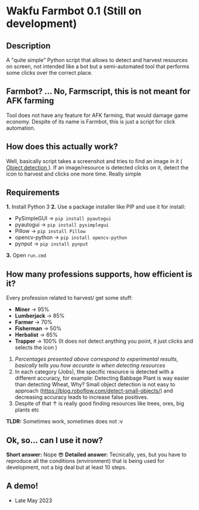
# Wakfu Farmbot 0.1 (Still on development)

## Description
A "quite simple" Python script that allows to detect and harvest resources on screen, not intended like a bot but a semi-automated tool that performs some clicks over the correct place.


## Farmbot? ... No, Farmscript, this is not meant for AFK farming

Tool does not have any feature for AFK farming, that would damage game economy.
Despite of its name is Farmbot, this is just a script for click automation.

  
## How does this actually work?

Well, basically script takes a screenshot and tries to find an image in it ([ Object detection ](https://www.mathworks.com/discovery/object-detection.html)). If an image/resource is detected clicks on it, detect the icon to harvest and clicks one more time. Really simple


## Requirements
**1.** Install Python 3
**2.** Use a package installer like PIP and use it for install:
* PySimpleGUI -> `pip install pyautogui`
* pyautogui -> `pip install pysimplegui`
* Pillow -> `pip install Pillow`
* opencv-python -> `pip install opencv-python`
* pynput -> `pip install pynput`

**3.** Open ``run.cmd``

  

## How many professions supports, how efficient is it?

Every profession related to harvest/ get some stuff:

* **Miner** -> 95%
* **Lumberjack** -> 85%
* **Farmer** -> 70%
* **Fisherman** -> 50%
* **Herbalist** -> 65%
* **Trapper** -> 100% (It does not detect anything you point, it just clicks and selects the icon )

1) *Percentages presented above correspond to experimental results, basically tells you how accurate is when detecting resources*
2) In each category (Jobs), the specific resource is detected with a different accuracy, for example:  Detecting Babbage Plant is way easier than detecting Wheat, Why? Small object detection is not easy to approach (https://blog.roboflow.com/detect-small-objects/) and decreasing accuracy leads to increase false positives. 
3) Despite of that ↑ is really good finding resources like trees, ores, big plants etc

**TLDR:** Sometimes work, sometimes does not :v 

## Ok, so... can I use it now?

**Short answer:** Nope 😎
**Detailed answer:** Tecnically, yes, but you have to reproduce all the conditions (environment) that is being used for development, not a big deal but at least 10 steps. 

## A demo!
- Late May 2023
